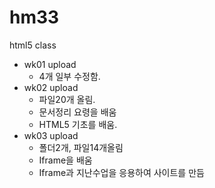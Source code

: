 # hm33
html5 class

- wk01 upload
  - 4개 일부 수정함.
- wk02 upload
  - 파일20개 올림.
  - 문서정리 요령을 배움
  - HTML5 기초를 배움.
- wk03 upload
  - 폴더2개, 파일14개올림
  - Iframe을 배움
  - Iframe과 지난수업을 응용하여  사이트를 만듬
  
